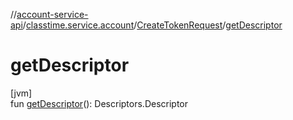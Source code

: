 //[account-service-api](../../../index.md)/[classtime.service.account](../index.md)/[CreateTokenRequest](index.md)/[getDescriptor](get-descriptor.md)

# getDescriptor

[jvm]\
fun [getDescriptor](get-descriptor.md)(): Descriptors.Descriptor
